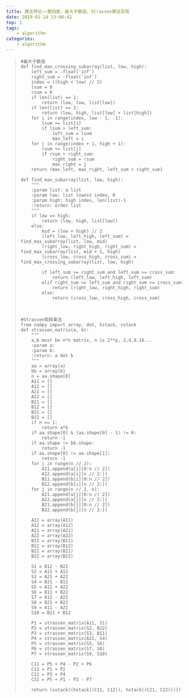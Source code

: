 ```yaml
---
title: 算法导论——第四章、最大子数组，Strassen算法实现
date: 2019-01-14 13:06:42
top: 1
tags: 
	- algorithm
categories: 
	- algorithm
---
```

>     
>     #最大子数组
>     def find_max_crossing_subarray(list, low, high):
>         left_sum = -float('inf')
>         right_sum = -float('inf')
>         index = ((high + low) // 2)
>         lsum = 0
>         rsum = 0
>         if len(list) == 1:
>             return (low, low, list[low])
>         if len(list) == 2:
>             return (low, high, list[low] + list[high])
>         for i in range(index, low - 1, -1):
>             lsum += list[i]
>             if lsum > left_sum:
>                 left_sum = lsum
>                 max_left = i
>         for j in range(index + 1, high + 1):
>             rsum += list[j]
>             if rsum > right_sum:
>                 right_sum = rsum
>                 max_right = j
>         return (max_left, max_right, left_sum + right_sum)
>     
>     def find_max_subarray(list, low, high):
>         """
>         :param list: a list
>         :param low: list lowest index, 0
>         :param high: high index, len(list)-1
>         :return: order list
>         """
>         if low == high:
>             return (low, high, list[low])
>         else:
>             mid = (low + high) // 2
>             (left_low, left_high, left_sum) = find_max_subarray(list, low, mid)
>             (right_low, right_high, right_sum) = find_max_subarray(list, mid + 1, high)
>             (cross_low, cross_high, cross_sum) = find_max_crossing_subarray(list, low, high)
>     
>             if left_sum >= right_sum and left_sum >= cross_sum:
>                 return (left_low, left_high, left_sum)
>             elif right_sum >= left_sum and right_sum >= cross_sum:
>                 return (right_low, right_high, right_sum)
>             else:
>                 return (cross_low, cross_high, cross_sum)
>     
> 
>     
>     #Strassen矩阵乘法
>     from numpy import array, dot, hstack, vstack
>     def strassen_matrix(a, b):
>         """
>         a,b must be n*n matrix, n is 2**p, 2,4,8,16...
>         :param a:
>         :param b:
>         :return: a dot b
>         """
>         aa = array(a)
>         bb = array(b)
>         n = aa.shape[0]
>         A11 = []
>         A12 = []
>         A21 = []
>         A22 = []
>         B11 = []
>         B12 = []
>         B21 = []
>         B22 = []
>         if n == 1:
>             return a*b
>         if aa.shape[0] & (aa.shape[0] - 1) != 0:
>             return -1
>         if aa.shape != bb.shape:
>             return -1
>         if aa.shape[0] != aa.shape[1]:
>             return -1
>         for i in range(n // 2):
>             A11.append(a[i][0:n // 2])
>             A12.append(a[i][n // 2:])
>             B11.append(b[i][0:n // 2])
>             B12.append(b[i][n // 2:])
>         for j in range(n // 2, n):
>             A21.append(a[j][0:n // 2])
>             A22.append(a[j][n // 2:])
>             B21.append(b[j][0:n // 2])
>             B22.append(b[j][n // 2:])
>     
>         A11 = array(A11)
>         A12 = array(A12)
>         A21 = array(A21)
>         A22 = array(A22)
>         B11 = array(B11)
>         B12 = array(B12)
>         B21 = array(B21)
>         B22 = array(B22)
>     
>         S1 = B12 - B22
>         S2 = A11 + A12
>         S3 = A21 + A22
>         S4 = B21 - B11
>         S5 = A11 + A22
>         S6 = B11 + B22
>         S7 = A12 - A22
>         S8 = B21 + B22
>         S9 = A11 - A21
>         S10 = B11 + B12
>     
>         P1 = strassen_matrix(A11, S1)
>         P2 = strassen_matrix(S2, B22)
>         P3 = strassen_matrix(S3, B11)
>         P4 = strassen_matrix(A22, S4)
>         P5 = strassen_matrix(S5, S6)
>         P6 = strassen_matrix(S7, S8)
>         P7 = strassen_matrix(S9, S10)
>     
>         C11 = P5 + P4 - P2 + P6
>         C12 = P1 + P2
>         C21 = P3 + P4
>         C22 = P5 + P1 - P3 - P7
>     
>         return (vstack((hstack((C11, C12)), hstack((C21, C22)))))
>